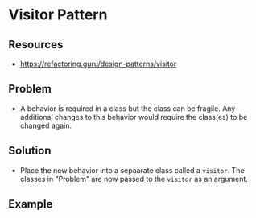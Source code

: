 # Visitor Pattern

## Resources
* https://refactoring.guru/design-patterns/visitor

## Problem
* A behavior is required in a class but the class can be fragile. Any additional
  changes to this behavior would require the class(es) to be changed again.

## Solution
* Place the new behavior into a sepaarate class called a `visitor`. The classes
  in "Problem" are now passed to the `visitor` as an argument.

## Example